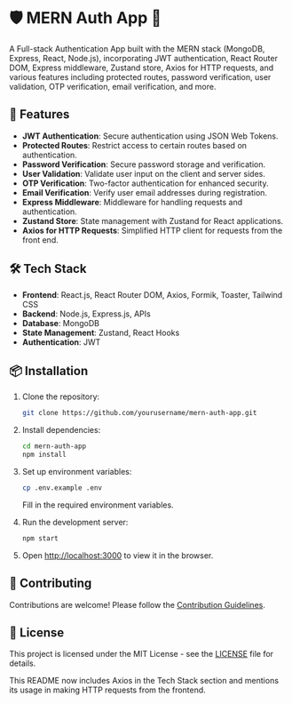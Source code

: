 
# 🛡️ MERN Auth App 🔐

A Full-stack Authentication App built with the MERN stack (MongoDB, Express, React, Node.js), incorporating JWT authentication, React Router DOM, Express middleware, Zustand store, Axios for HTTP requests, and various features including protected routes, password verification, user validation, OTP verification, email verification, and more.

## 🚀 Features

- **JWT Authentication**: Secure authentication using JSON Web Tokens.
- **Protected Routes**: Restrict access to certain routes based on authentication.
- **Password Verification**: Secure password storage and verification.
- **User Validation**: Validate user input on the client and server sides.
- **OTP Verification**: Two-factor authentication for enhanced security.
- **Email Verification**: Verify user email addresses during registration.
- **Express Middleware**: Middleware for handling requests and authentication.
- **Zustand Store**: State management with Zustand for React applications.
- **Axios for HTTP Requests**: Simplified HTTP client for requests from the front end.

## 🛠️ Tech Stack

- **Frontend**: React.js, React Router DOM, Axios, Formik, Toaster, Tailwind CSS
- **Backend**: Node.js, Express.js, APIs
- **Database**: MongoDB
- **State Management**: Zustand, React Hooks
- **Authentication**: JWT

## 📦 Installation

1. Clone the repository:

   ```bash
   git clone https://github.com/yourusername/mern-auth-app.git
   ```

2. Install dependencies:

   ```bash
   cd mern-auth-app
   npm install
   ```

3. Set up environment variables:

   ```bash
   cp .env.example .env
   ```

   Fill in the required environment variables.

4. Run the development server:

   ```bash
   npm start
   ```

5. Open [http://localhost:3000](http://localhost:3000) to view it in the browser.

## 🤝 Contributing

Contributions are welcome! Please follow the [Contribution Guidelines](CONTRIBUTING.md).

## 📄 License

This project is licensed under the MIT License - see the [LICENSE](LICENSE) file for details.


This README now includes Axios in the Tech Stack section and mentions its usage in making HTTP requests from the frontend.
